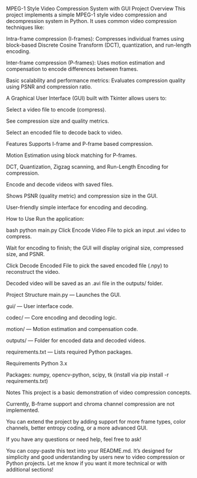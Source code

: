 MPEG-1 Style Video Compression System with GUI
Project Overview
This project implements a simple MPEG-1 style video compression and decompression system in Python. It uses common video compression techniques like:

Intra-frame compression (I-frames): Compresses individual frames using block-based Discrete Cosine Transform (DCT), quantization, and run-length encoding.

Inter-frame compression (P-frames): Uses motion estimation and compensation to encode differences between frames.

Basic scalability and performance metrics: Evaluates compression quality using PSNR and compression ratio.

A Graphical User Interface (GUI) built with Tkinter allows users to:

Select a video file to encode (compress).

See compression size and quality metrics.

Select an encoded file to decode back to video.

Features
Supports I-frame and P-frame based compression.

Motion Estimation using block matching for P-frames.

DCT, Quantization, Zigzag scanning, and Run-Length Encoding for compression.

Encode and decode videos with saved files.

Shows PSNR (quality metric) and compression size in the GUI.

User-friendly simple interface for encoding and decoding.

How to Use
Run the application:

bash
python main.py
Click Encode Video File to pick an input .avi video to compress.

Wait for encoding to finish; the GUI will display original size, compressed size, and PSNR.

Click Decode Encoded File to pick the saved encoded file (.npy) to reconstruct the video.

Decoded video will be saved as an .avi file in the outputs/ folder.

Project Structure
main.py — Launches the GUI.

gui/ — User interface code.

codec/ — Core encoding and decoding logic.

motion/ — Motion estimation and compensation code.

outputs/ — Folder for encoded data and decoded videos.

requirements.txt — Lists required Python packages.

Requirements
Python 3.x

Packages: numpy, opencv-python, scipy, tk (install via pip install -r requirements.txt)

Notes
This project is a basic demonstration of video compression concepts.

Currently, B-frame support and chroma channel compression are not implemented.

You can extend the project by adding support for more frame types, color channels, better entropy coding, or a more advanced GUI.

If you have any questions or need help, feel free to ask!

You can copy-paste this text into your README.md. It’s designed for simplicity and good understanding by users new to video compression or Python projects. Let me know if you want it more technical or with additional sections!
